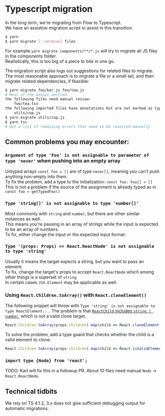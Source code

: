 # Typescript migration

In the long term, we're migrating from Flow to Typescript.  
We have an assistive migration script to assist in this transition.  

```sh
$ yarn
$ yarn migrate [--verbose] files
```

For example `yarn migrate components/**/*.js` will try to migrate all JS files in the components folder.  
Realistically, this is too big of a piece to bite in one go.  

The migration script also logs out suggestions for related files to migrate.  
The most reasonable approach is to migrate a file or a small set, and then migrate related dependencies, if feasible:  

```sh
$ yarn migrate foo/bar.js foo/tea.js
# Most of the output omitted
the following files need manual review:
	foo/tea.tsx
the following imported files have annotations but are not marked as typed:
	utils/cup.js
$ yarn migrate utils/cup.js
$ yarn tsc
# Get a list of remaining errors that need to be resolved manually
```

## Common problems you may encounter:

### `Argument of type 'Foo' is not assignable to parameter of type 'never'` when pushing into an empty array

Untyped arrays `const foo = []` are of type `never[]`, meaning you can't push anything non-empty into them.  
To fix the problem, add a type to the initialization: `const foo: Foo[] = []`  
This is not a problem if the source of the assignment is already typed as in `const foo = getTypedFoo()`

### `Type 'string[]' is not assignable to type 'number[]'`

Most commonly with `string` and `number`, but there are other similar instances as well.  
This means you're passing in an array of strings while the input is expected to be an array of numbers.  
To fix, either change the input or the expected input format.  

### `Type '(props: Props) => React.ReactNode' is not assignable to type 'string'`  

Usually it means the target expects a string, but you want to pass an element.  
To fix, change the target's props to accept `React.ReactNode` which among other things is a superset of `string`.  
In certain cases `JSX.Element` may be applicable as well.  

### Using `React.Children.toArray()` with `React.cloneElement()`  

The following snippet will throw with `Type 'string' is not assignable to type ReactElement...`. The problem is that [`ReactChild` includes `string | number`](https://stackoverflow.com/a/42261933/1470607), which is not a valid clone target.

```ts
React.Children.toArray(props.children).map(child => React.cloneElement(child));
```

To solve the problem, add a type guard that checks whether the child is a valid element to clone:

```ts
React.Children.toArray(props.children).map(child => React.isValidElement(child) ? React.cloneElement(child) : child);
```

### `import type {Node} from 'react';`

TODO: Karl will fix this in a followup PR. About 10 files need manual `Node` -> `React.ReactNode`.

## Technical tidbits

We rely on TS 4.1.2, 3.x does not give sufficient debugging output for automatic migrations.  
